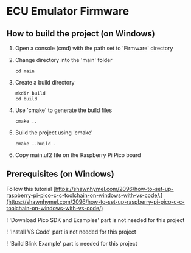 # ECU Emulator Firmware

## How to build the project (on Windows)
1. Open a console (cmd) with the path set to 'Firmware' directory

2. Change directory into the 'main' folder

    ```
    cd main
    ```

3. Create a build directory

    ```
    mkdir build
    cd build
    ```

4. Use 'cmake' to generate the build files
    ```
    cmake ..
    ```

5. Build the project using 'cmake'
    ```
    cmake --build .
    ```

6. Copy main.uf2 file on the Raspberry Pi Pico board

## Prerequisites (on Windows)

Follow this tutorial [https://shawnhymel.com/2096/how-to-set-up-raspberry-pi-pico-c-c-toolchain-on-windows-with-vs-code/.](https://shawnhymel.com/2096/how-to-set-up-raspberry-pi-pico-c-c-toolchain-on-windows-with-vs-code/)

! 'Download Pico SDK and Examples' part is not needed for this project

! 'Install VS Code' part is not needed for this project

! 'Build Blink Example' part is needed for this project